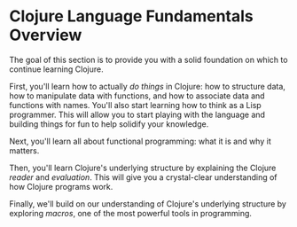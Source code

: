 
# Clojure Language Fundamentals Overview

The goal of this section is to provide you with a solid foundation on
which to continue learning Clojure.

First, you'll learn how to actually *do things* in Clojure: how to
structure data, how to manipulate data with functions, and how to
associate data and functions with names. You'll also start learning
how to think as a Lisp programmer. This will allow you to start
playing with the language and building things for fun to help solidify
your knowledge.

Next, you'll learn all about functional programming: what it is and
why it matters.

Then, you'll learn Clojure's underlying structure by explaining the
Clojure *reader* and *evaluation*. This will give you a crystal-clear
understanding of how Clojure programs work.

Finally, we'll build on our understanding of Clojure's underlying
structure by exploring *macros*, one of the most powerful tools in
programming.
